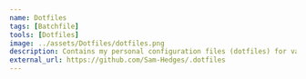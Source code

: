 ```yaml
---
name: Dotfiles
tags: [Batchfile]
tools: [Dotfiles]
image: ../assets/Dotfiles/dotfiles.png
description: Contains my personal configuration files (dotfiles) for various tools and applications.
external_url: https://github.com/Sam-Hedges/.dotfiles
---
```

